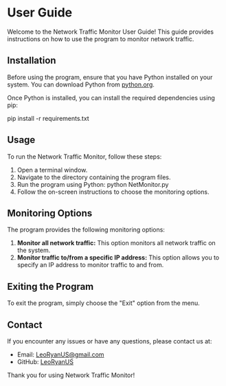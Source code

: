 # User Guide

Welcome to the Network Traffic Monitor User Guide! This guide provides instructions on how to use the program to monitor network traffic.

## Installation

Before using the program, ensure that you have Python installed on your system. You can download Python from [python.org](https://www.python.org/downloads/).

Once Python is installed, you can install the required dependencies using pip:

pip install -r requirements.txt


## Usage

To run the Network Traffic Monitor, follow these steps:

1. Open a terminal window.
2. Navigate to the directory containing the program files.
3. Run the program using Python: python NetMonitor.py
4. Follow the on-screen instructions to choose the monitoring options.

## Monitoring Options

The program provides the following monitoring options:

1. **Monitor all network traffic:** This option monitors all network traffic on the system.
2. **Monitor traffic to/from a specific IP address:** This option allows you to specify an IP address to monitor traffic to and from.

## Exiting the Program

To exit the program, simply choose the "Exit" option from the menu.

## Contact

If you encounter any issues or have any questions, please contact us at:

- Email: LeoRyanUS@gmail.com
- GitHub: [LeoRyanUS](https://github.com/LeoRyanUS)

Thank you for using Network Traffic Monitor!
